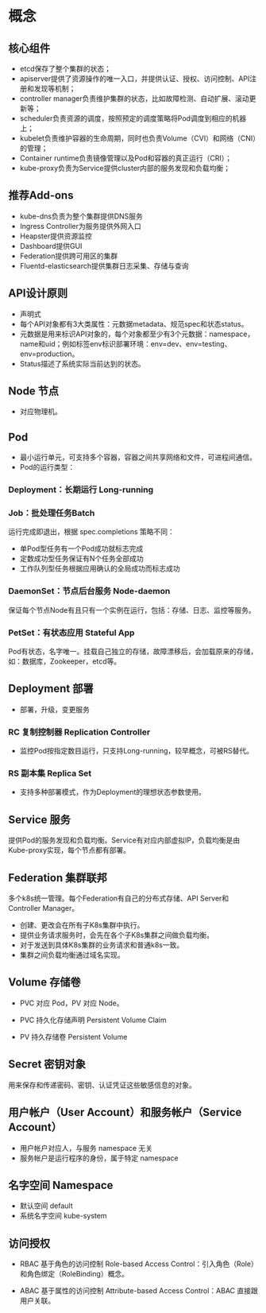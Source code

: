 # 概念

## 核心组件

- etcd保存了整个集群的状态；
- apiserver提供了资源操作的唯一入口，并提供认证、授权、访问控制、API注册和发现等机制；
- controller manager负责维护集群的状态，比如故障检测、自动扩展、滚动更新等；
- scheduler负责资源的调度，按照预定的调度策略将Pod调度到相应的机器上；
- kubelet负责维护容器的生命周期，同时也负责Volume（CVI）和网络（CNI）的管理；
- Container runtime负责镜像管理以及Pod和容器的真正运行（CRI）；
- kube-proxy负责为Service提供cluster内部的服务发现和负载均衡；

## 推荐Add-ons

- kube-dns负责为整个集群提供DNS服务
- Ingress Controller为服务提供外网入口
- Heapster提供资源监控
- Dashboard提供GUI
- Federation提供跨可用区的集群
- Fluentd-elasticsearch提供集群日志采集、存储与查询

## API设计原则

* 声明式
* 每个API对象都有3大类属性：元数据metadata、规范spec和状态status。
* 元数据是用来标识API对象的，每个对象都至少有3个元数据：namespace，name和uid；例如标签env标识部署环境：env=dev、env=testing、env=production。
* Status描述了系统实际当前达到的状态。

## Node 节点

* 对应物理机。

## Pod

* 最小运行单元，可支持多个容器，容器之间共享网络和文件，可进程间通信。
* Pod的运行类型：

### Deployment：长期运行 Long-running

### Job：批处理任务Batch

运行完成即退出，根据 spec.completions 策略不同：

* 单Pod型任务有一个Pod成功就标志完成
* 定数成功型任务保证有N个任务全部成功
* 工作队列型任务根据应用确认的全局成功而标志成功

### DaemonSet：节点后台服务 Node-daemon

保证每个节点Node有且只有一个实例在运行，包括：存储、日志、监控等服务。

### PetSet：有状态应用 Stateful App

Pod有状态，名字唯一。挂载自己独立的存储，故障漂移后，会加载原来的存储，如：数据库，Zookeeper，etcd等。

## Deployment 部署

* 部署，升级，变更服务

### RC 复制控制器 Replication Controller

* 监控Pod按指定数目运行，只支持Long-running，较早概念，可被RS替代。

### RS 副本集 Replica Set

* 支持多种部署模式，作为Deployment的理想状态参数使用。

## Service 服务

提供Pod的服务发现和负载均衡。Service有对应内部虚拟IP，负载均衡是由Kube-proxy实现，每个节点都有部署。

## Federation 集群联邦

多个k8s统一管理。每个Federation有自己的分布式存储、API Server和Controller Manager。

* 创建、更改会在所有子K8s集群中执行。
* 提供业务请求服务时，会先在各个子K8s集群之间做负载均衡。
* 对于发送到具体K8s集群的业务请求和普通k8s一致。
* 集群之间负载均衡通过域名实现。

## Volume 存储卷

* PVC 对应 Pod，PV 对应 Node。

* PVC 持久化存储声明 Persistent Volume Claim

* PV 持久存储卷 Persistent Volume

## Secret 密钥对象

用来保存和传递密码、密钥、认证凭证这些敏感信息的对象。

## 用户帐户（User Account）和服务帐户（Service Account）
* 用户帐户对应人，与服务 namespace 无关
* 服务帐户是运行程序的身份，属于特定 namespace

## 名字空间 Namespace

* 默认空间 default
* 系统名字空间 kube-system

## 访问授权

* RBAC 基于角色的访问控制 Role-based Access Control：引入角色（Role）和角色绑定（RoleBinding）概念。

* ABAC 基于属性的访问控制 Attribute-based Access Control：ABAC 直接跟用户关联。